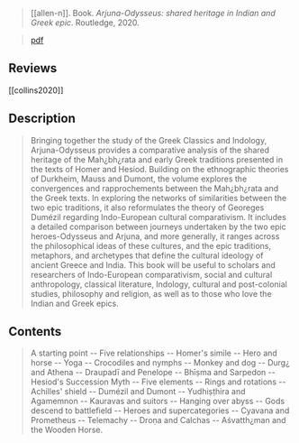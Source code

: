 > [[allen-n]]. Book. *Arjuna-Odysseus: shared heritage in Indian and Greek epic*. 
> Routledge, 2020.

> [pdf](a/allen-n2020-arjuna.pdf)

## Reviews
[[collins2020]]

## Description
> Bringing together the study of the Greek Classics and Indology, Arjuna-Odysseus provides a comparative analysis of the shared heritage of the Mah¿bh¿rata and early Greek traditions presented in the texts of Homer and Hesiod. Building on the ethnographic theories of Durkheim, Mauss and Dumont, the volume explores the convergences and rapprochements between the Mah¿bh¿rata and the Greek texts. In exploring the networks of similarities between the two epic traditions, it also reformulates the theory of Georeges Dumézil regarding Indo-European cultural comparativism. It includes a detailed comparison between journeys undertaken by the two epic heroes-Odysseus and Arjuna, and more generally, it ranges across the philosophical ideas of these cultures, and the epic traditions, metaphors, and archetypes that define the cultural ideology of ancient Greece and India. This book will be useful to scholars and researchers of Indo-European comparativism, social and cultural anthropology, classical literature, Indology, cultural and post-colonial studies, philosophy and religion, as well as to those who love the Indian and Greek epics.

## Contents
> A starting point -- Five relationships -- Homer's simile -- Hero and horse -- Yoga -- Crocodiles and nymphs -- Monkey and dog -- Durg¿ and Athena -- Draupadī and Penelope -- Bhīṣma and Sarpedon -- Hesiod's Succession Myth -- Five elements -- Rings and rotations -- Achilles' shield -- Dumézil and Dumont -- Yudhiṣṭhira and Agamemnon -- Kauravas and suitors -- Hanging over abyss -- Gods descend to battlefield -- Heroes and supercategories -- Cyavana and Prometheus -- Telemachy -- Droṇa and Calchas -- Aśvatth¿man and the Wooden Horse.